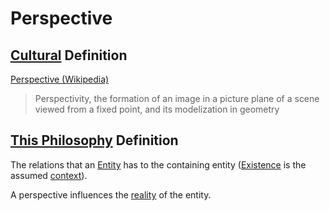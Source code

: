 # Perspective

## [Cultural](./culture.md) Definition

<a href="https://en.wikipedia.org/wiki/Perspective" target="_blank">Perspective (Wikipedia)</a>

> Perspectivity, the formation of an image in a picture plane of a scene viewed from a fixed point, and its modelization in geometry

## [This Philosophy](./this-philosophy.md) Definition

The relations that an [Entity](./entity.md) has to the containing entity ([Existence](./existence.md) is the assumed [context](./context.md)).

A perspective influences the [reality](./reality.md) of the entity.
